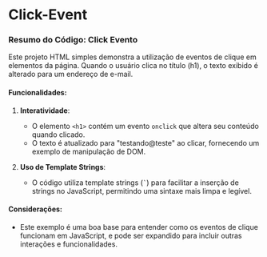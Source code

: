 # Click-Event
### Resumo do Código: Click Evento

Este projeto HTML simples demonstra a utilização de eventos de clique em elementos da página. Quando o usuário clica no título (h1), o texto exibido é alterado para um endereço de e-mail.

#### Funcionalidades:

1. **Interatividade**:
   - O elemento `<h1>` contém um evento `onclick` que altera seu conteúdo quando clicado.
   - O texto é atualizado para "testando@teste" ao clicar, fornecendo um exemplo de manipulação de DOM.

2. **Uso de Template Strings**:
   - O código utiliza template strings (`` ` ``) para facilitar a inserção de strings no JavaScript, permitindo uma sintaxe mais limpa e legível.

#### Considerações:
- Este exemplo é uma boa base para entender como os eventos de clique funcionam em JavaScript, e pode ser expandido para incluir outras interações e funcionalidades.
